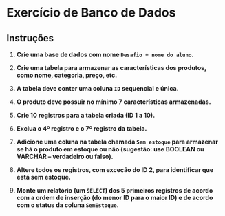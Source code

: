 # Exercício de Banco de Dados

## Instruções

1. **Crie uma base de dados com nome `Desafio + nome do aluno`.**

2. **Crie uma tabela para armazenar as características dos produtos, como nome, categoria, preço, etc.**

3. **A tabela deve conter uma coluna `ID` sequencial e única.**

4. **O produto deve possuir no mínimo 7 características armazenadas.**

5. **Crie 10 registros para a tabela criada (ID 1 a 10).**

6. **Exclua o 4º registro e o 7º registro da tabela.**

7. **Adicione uma coluna na tabela chamada `Sem estoque` para armazenar se há o produto em estoque ou não (sugestão: use BOOLEAN ou VARCHAR – verdadeiro ou falso).**

8. **Altere todos os registros, com exceção do ID 2, para identificar que está sem estoque.**

9. **Monte um relatório (um `SELECT`) dos 5 primeiros registros de acordo com a ordem de inserção (do menor ID para o maior ID) e de acordo com o status da coluna `SemEstoque`.**

